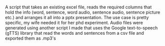 A script that takes an existing excel file, reads the required columns that hold the info 
(word, sentence, word audio, sentence audio, sentence picture etc.) and arranges it all into a
pptx presentation. The use case is pretty specific, my wife needed it for her phd experiment.
Audio files were generated using another script I made that uses the Google text-to-speech 
(gTTS) library that read the words and sentences from a csv file and exported them as .mp3's 